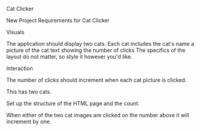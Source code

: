 Cat Clicker

New Project Requirements for Cat Clicker

Visuals

The application should display two cats. Each cat includes
the cat's name a picture of the cat text showing the number of clicks
The specifics of the layout do not matter, so style it however you'd like.

Interaction

The number of clicks should increment when each cat picture is clicked.


This has two cats.

Set up the structure of the HTML page and the count.

When either of the two cat images are clicked on the number above it will increment by one.


